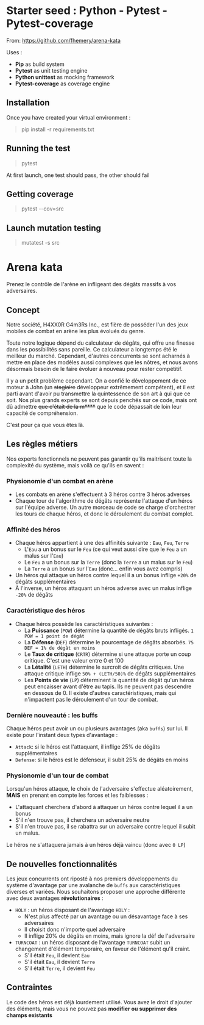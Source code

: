 # Starter seed : Python - Pytest - Pytest-coverage

From: https://github.com/fhemery/arena-kata  

Uses :
* __Pip__ as build system
* __Pytest__ as unit testing engine
* __Python unittest__ as mocking framework
* __Pytest-coverage__ as coverage engine

## Installation

Once you have created your virtual environment :

> pip install -r requirements.txt

## Running the test

> pytest

At first launch, one test should pass, the other should fail

## Getting coverage

> pytest --cov=src

## Launch mutation testing

> mutatest -s src

# Arena kata

Prenez le contrôle de l'arène en infligeant des dégâts massifs à vos adversaires.

## Concept

Notre société, H4XX0R G4m3Rs Inc., est fière de posséder l'un des jeux mobiles
de combat en arène les plus évolués du genre.

Toute notre logique dépend du calculateur de dégâts, qui offre une finesse dans les possibilités
sans pareille.
Ce calculateur a longtemps été le meilleur du marché. Cependant, d'autres concurrents se sont
acharnés à mettre en place des modèles aussi complexes que les nôtres, et nous avons désormais
besoin de le faire évoluer à nouveau pour rester compétitif.

Il y a un petit problème cependant. On a confié le développement de ce moteur à John (un ~~stagiaire~~ développeur
extrêmement compétent), et il est parti avant d'avoir pu transmettre la quintessence de son art à qui que ce
soit. Nos plus grands experts se sont depuis penchés sur ce code, mais ont dû admettre ~~que c'était de la m\*\*\*\*~~
que le code dépassait de loin leur capacité de compréhension.

C'est pour ça que vous êtes là.

## Les règles métiers

Nos experts fonctionnels ne peuvent pas garantir qu'ils maitrisent toute la complexité du système,
mais voilà ce qu'ils en savent :

### Physionomie d'un combat en arène

- Les combats en arène s'effectuent à 3 héros contre 3 héros adverses
- Chaque tour de l'algorithme de dégâts représente l'attaque d'un héros sur l'équipe adverse.
  Un autre morceau de code se charge d'orchestrer les tours de chaque héros, et donc le déroulement
  du combat complet.

### Affinité des héros

- Chaque héros appartient à une des affinités suivante : `Eau`, `Feu`, `Terre`
  - L'`Eau` a un bonus sur le `Feu` (ce qui veut aussi dire que le `Feu` a un malus sur l'`Eau`)
  - Le `Feu` a un bonus sur la `Terre` (donc la `Terre` a un malus sur le `Feu`)
  - La `Terre` a un bonus sur l'`Eau` (donc... enfin vous avez compris)
- Un héros qui attaque un héros contre lequel il a un bonus inflige `+20%` de dégâts supplémentaires
- À l'inverse, un héros attaquant un héros adverse avec un malus inflige `-20%` de dégâts

### Caractéristique des héros

- Chaque héros possède les caractéristiques suivantes :
  - La **Puissance** (`POW`) détermine la quantité de dégâts bruts infligés. `1 POW = 1 point de dégât`
  - La **Défense** (`DEF`) détermine le pourcentage de dégâts absorbés. `75 DEF = 1% de dégât en moins`
  - Le **Taux de critique** (`CRTR`) détermine si une attaque porte un coup critique. C'est une valeur entre 0 et 100
  - La **Létalité** (`LETH`) détermine le surcroit de dégâts critiques. Une attaque critique inflige `50% + (LETH/50)%` de dégâts supplémentaires
  - Les **Points de vie** (`LP`) déterminent la quantité de dégât qu'un héros peut encaisser avant d'être au tapis. Ils ne peuvent pas descendre en dessous de 0.
    Il existe d'autres caractéristiques, mais qui n'impactent pas le déroulement d'un tour de combat.

### Dernière nouveauté : les buffs

Chaque héros peut avoir un ou plusieurs avantages (aka `buffs`) sur lui. Il existe pour l'instant deux types d'avantage :

- `Attack`: si le héros est l'attaquant, il inflige 25% de dégâts supplémentaires
- `Defense`: si le héros est le défenseur, il subit 25% de dégâts en moins

### Physionomie d'un tour de combat

Lorsqu'un héros attaque, le choix de l'adversaire s'effectue aléatoirement, **MAIS**
en prenant en compte les forces et les faiblesses :

- L'attaquant cherchera d'abord à attaquer un héros contre lequel il a un bonus
- S'il n'en trouve pas, il cherchera un adversaire neutre
- S'il n'en trouve pas, il se rabattra sur un adversaire contre lequel il subit un malus.

Le héros ne s'attaquera jamais à un héros déjà vaincu (donc avec `0 LP`)

## De nouvelles fonctionnalités

Les jeux concurrents ont riposté à nos premiers développements du système d'avantage par une avalanche de `buffs` aux caractéristiques diverses et variées. Nous souhaitons proposer une approche différente avec deux avantages **révolutionaires** :

- `HOLY` : un héros disposant de l'avantage `HOLY` :
  - N'est plus affecté par un avantage ou un désavantage face à ses adversaires
  - Il choisit donc n'importe quel adversaire
  - Il inflige 20% de dégâts en moins, mais ignore la déf de l'adversaire
- `TURNCOAT` : un héros disposant de l'avantage `TURNCOAT` subit un changement d'élément temporaire, en faveur de l'élément qu'il craint.
  - S'il était `Feu`, il devient `Eau`
  - S'il était `Eau`, il devient `Terre`
  - S'il était `Terre`, il devient `Feu`

## Contraintes

Le code des héros est déjà lourdement utilisé. Vous avez le droit d'ajouter des éléments, mais vous ne pouvez pas **modifier ou supprimer des champs existants**